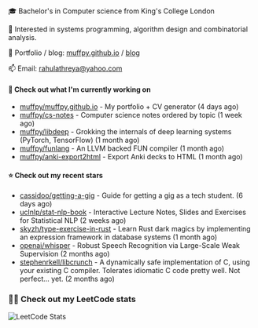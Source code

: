 🎓 Bachelor's in Computer science from King's College London  

🔭 Interested in systems programming, algorithm design and combinatorial analysis.

🤗 Portfolio / blog: [muffpy.github.io](https://muffpy.github.io/) / [blog](https://muffpy.github.io/blog)

📫 Email: [rahulathreya@yahoo.com](mailto:rahulathreya@yahoo.com)

#### 👷 Check out what I'm currently working on

- [muffpy/muffpy.github.io](https://github.com/muffpy/muffpy.github.io) - My portfolio &#43; CV generator (4 days ago)
- [muffpy/cs-notes](https://github.com/muffpy/cs-notes) - Computer science notes ordered by topic (1 week ago)
- [muffpy/libdeep](https://github.com/muffpy/libdeep) - Grokking the internals of deep learning systems (PyTorch, TensorFlow) (1 month ago)
- [muffpy/funlang](https://github.com/muffpy/funlang) - An LLVM backed FUN compiler  (1 month ago)
- [muffpy/anki-export2html](https://github.com/muffpy/anki-export2html) - Export Anki decks to HTML (1 month ago)

#### ⭐ Check out my recent stars

- [cassidoo/getting-a-gig](https://github.com/cassidoo/getting-a-gig) - Guide for getting a gig as a tech student. (6 days ago)
- [uclnlp/stat-nlp-book](https://github.com/uclnlp/stat-nlp-book) - Interactive Lecture Notes, Slides and Exercises for Statistical NLP (2 weeks ago)
- [skyzh/type-exercise-in-rust](https://github.com/skyzh/type-exercise-in-rust) - Learn Rust dark magics by implementing an expression framework in database systems (1 month ago)
- [openai/whisper](https://github.com/openai/whisper) - Robust Speech Recognition via Large-Scale Weak Supervision (2 months ago)
- [stephenrkell/libcrunch](https://github.com/stephenrkell/libcrunch) - A dynamically safe implementation of C, using your existing C compiler. Tolerates idiomatic C code pretty well. Not perfect... yet. (2 months ago)

### 👨‍💻 Check out my LeetCode stats
![LeetCode Stats](https://leetcode.card.workers.dev/lcascension?theme=unicorn&font=baloo&extension=null)
